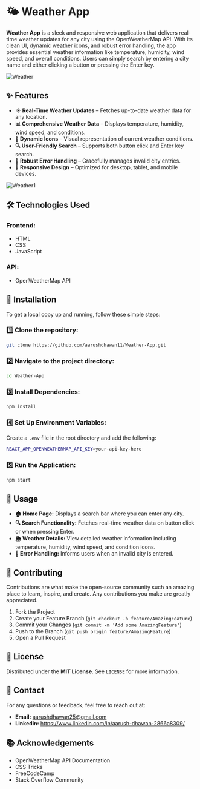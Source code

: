 # 🌤 Weather App  

**Weather App** is a sleek and responsive web application that delivers real-time weather updates for any city using the OpenWeatherMap API. With its clean UI, dynamic weather icons, and robust error handling, the app provides essential weather information like temperature, humidity, wind speed, and overall conditions. Users can simply search by entering a city name and either clicking a button or pressing the Enter key.  

![Weather](https://github.com/user-attachments/assets/1965a279-fb7d-432d-bfd3-85be16691a29)


## ✨ Features  

* **☀️ Real-Time Weather Updates** – Fetches up-to-date weather data for any location.  
* **📊 Comprehensive Weather Data** – Displays temperature, humidity, wind speed, and conditions.  
* **🌟 Dynamic Icons** – Visual representation of current weather conditions.  
* **🔍 User-Friendly Search** – Supports both button click and Enter key search.  
* **🚫 Robust Error Handling** – Gracefully manages invalid city entries.  
* **📱 Responsive Design** – Optimized for desktop, tablet, and mobile devices.


![Weather1](https://github.com/user-attachments/assets/4c8e85d8-88e1-401e-8f23-8922ac8f88e5)

## 🛠 Technologies Used  

### **Frontend:**   
* HTML  
* CSS  
* JavaScript  

### **API:**  
* OpenWeatherMap API  

## 🚀 Installation  

To get a local copy up and running, follow these simple steps:  

### **1️⃣ Clone the repository:**  
```bash
git clone https://github.com/aarushdhawan11/Weather-App.git
```  

### **2️⃣ Navigate to the project directory:**  
```bash
cd Weather-App
```  

### **3️⃣ Install Dependencies:**  
```bash
npm install
```  

### **4️⃣ Set Up Environment Variables:**  
Create a `.env` file in the root directory and add the following:  
```bash
REACT_APP_OPENWEATHERMAP_API_KEY=your-api-key-here
```  

### **5️⃣ Run the Application:**  
```bash
npm start
```  

## 🎯 Usage  

* **🏠 Home Page:** Displays a search bar where you can enter any city.  
* **🔍 Search Functionality:** Fetches real-time weather data on button click or when pressing Enter.  
* **🌦 Weather Details:** View detailed weather information including temperature, humidity, wind speed, and condition icons.  
* **🚫 Error Handling:** Informs users when an invalid city is entered.  

## 🤝 Contributing  

Contributions are what make the open-source community such an amazing place to learn, inspire, and create. Any contributions you make are greatly appreciated.  

1. Fork the Project  
2. Create your Feature Branch (`git checkout -b feature/AmazingFeature`)  
3. Commit your Changes (`git commit -m 'Add some AmazingFeature'`)  
4. Push to the Branch (`git push origin feature/AmazingFeature`)  
5. Open a Pull Request  

## 📜 License  

Distributed under the **MIT License**. See `LICENSE` for more information.  

## 📩 Contact  

For any questions or feedback, feel free to reach out at:  
* **Email:** aarushdhawan25@gmail.com
* **Linkedin:** https://www.linkedin.com/in/aarush-dhawan-2866a8309/ 

## 📚 Acknowledgements  

* OpenWeatherMap API Documentation  
* CSS Tricks  
* FreeCodeCamp  
* Stack Overflow Community  

